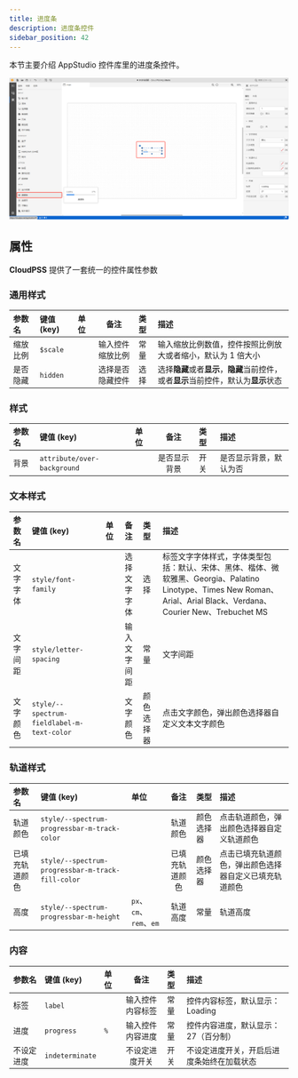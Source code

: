 ```yaml
---
title: 进度条
description: 进度条控件
sidebar_position: 42
---
```


本节主要介绍 AppStudio 控件库里的进度条控件。

![进度条控件](image.png "进度条控件")


## 属性

**CloudPSS** 提供了一套统一的控件属性参数

### 通用样式

| 参数名 | 键值 (key) | 单位 | 备注 | 类型 | 描述 |
| :--- | :--- | :--- | :--: | :--- | :--- |
| 缩放比例 | `$scale` |  | 输入控件缩放比例 | 常量 | 输入缩放比例数值，控件按照比例放大或者缩小，默认为 1 倍大小 |
| 是否隐藏 | `hidden` |  | 选择是否隐藏控件 | 选择 | 选择**隐藏**或者**显示**，**隐藏**当前控件，或者**显示**当前控件，默认为**显示**状态 |



### 样式

| 参数名 | 键值 (key) | 单位 | 备注 | 类型 | 描述 |
| :--- | :--- | :--- | :--: | :--- | :--- |
| 背景 | `attribute/over-background` |  | 是否显示背景 | 开关 | 是否显示背景，默认为否 |


### 文本样式

| 参数名 | 键值 (key) | 单位 | 备注 | 类型 | 描述 |
| :--- | :--- | :--- | :--: | :--- | :--- |
| 文字字体 | `style/font-family` |  | 选择文字字体 | 选择 | 标签文字字体样式，字体类型包括：默认、宋体、黑体、楷体、微软雅黑、Georgia、Palatino Linotype、Times New Roman、Arial、Arial Black、Verdana、Courier New、Trebuchet MS |
| 文字间距 | `style/letter-spacing` |  | 输入文字间距 | 常量 | 文字间距 |
| 文字颜色 | `style/--spectrum-fieldlabel-m-text-color` |  | 文字颜色 | 颜色选择器 | 点击文字颜色，弹出颜色选择器自定义文本文字颜色 |


### 轨道样式

| 参数名 | 键值 (key) | 单位 | 备注 | 类型 | 描述 |
| :--- | :--- | :--- | :--: | :--- | :--- |
| 轨道颜色 | `style/--spectrum-progressbar-m-track-color` |  | 轨道颜色 | 颜色选择器 | 点击轨道颜色，弹出颜色选择器自定义轨道颜色 |
| 已填充轨道颜色 | `style/--spectrum-progressbar-m-track-fill-color` |  | 已填充轨道颜色 | 颜色选择器 | 点击已填充轨道颜色，弹出颜色选择器自定义已填充轨道颜色 |
| 高度 | `style/--spectrum-progressbar-m-height` | `px`、`cm`、`rem`、`em`  | 轨道高度 | 常量 | 轨道高度 |

### 内容

| 参数名 | 键值 (key) | 单位 | 备注 | 类型 | 描述 |
| :--- | :--- | :--- | :--: | :--- | :--- |
| 标签 | `label` |  | 输入控件内容标签 | 常量 | 控件内容标签，默认显示：Loading |
| 进度 | `progress` | `%`  | 输入控件内容进度 | 常量 | 控件内容进度，默认显示：27（百分制） |
| 不设定进度 | `indeterminate` |   | 不设定进度开关 | 开关 | 不设定进度开关，开启后进度条始终在加载状态 |